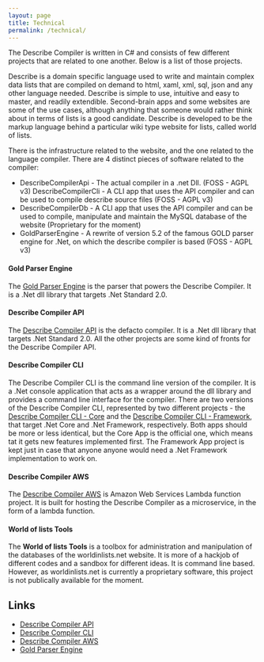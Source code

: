 ```yaml
---
layout: page
title: Technical
permalink: /technical/
---
```

The Describe Compiler is written in C# and consists of few different projects that are related to one another. Below is a list of those projects.

Describe is a domain specific language used to write and maintain complex data lists that are compiled on demand to html, xaml, xml, sql, json and any other language needed. Describe is simple to use, intuitive and easy to master, and readily extendible. Second-brain apps and some websites are some of the use cases, although anything that someone would rather think about in terms of lists is a good candidate. Describe is developed to be the markup language behind a particular wiki type website for lists, called world of lists.

There is the infrastructure related to the website, and the one related to the language compiler. There are 4 distinct pieces of software related to the compiler:
* DescribeCompilerApi - The actual compiler in a .net Dll. (FOSS - AGPL v3) DescribeCompilerCli - A CLI app that uses the API compiler and can be used to compile describe source files (FOSS - AGPL v3) 
* DescribeCompilerDb - A CLI app that uses the API compiler and can be used to compile, manipulate and maintain the MySQL database of the website (Proprietary for the moment) 
* GoldParserEngine - A rewrite of version 5.2 of the famous GOLD parser engine for .Net, on which the describe compiler is based (FOSS - AGPL v3)

#### Gold Parser Engine
The [Gold Parser Engine](/DescribeDocumentation/technical/gold-parser-engine) is the parser that powers the Describe Compiler. It is a .Net dll library that targets .Net Standard 2.0.

#### Describe Compiler API
The [Describe Compiler API](/DescribeDocumentation/technical/api) is the defacto compiler. It is a .Net dll library that targets .Net Standard 2.0. All the other projects are some kind of fronts for the Describe Compiler API.

#### Describe Compiler CLI
The Describe Compiler CLI is the command line version of the compiler. It is a .Net console application that acts as a wrapper around the dll library and provides a command line interface for the compiler. There are two versions of the Describe Compiler CLI, represented by two different projects - the [Describe Compiler CLI - Core](/DescribeDocumentation/technical/cli) and the [Describe Compiler CLI - Framework](/DescribeDocumentation/technical/cli), that target .Net Core and .Net Framework, respectively. Both apps should be more or less identical, but the Core App is the official one, which means tat it gets new features implemented first. The Framework App project is kept just in case that anyone anyone would need a .Net Framework implementation to work on.

#### Describe Compiler AWS
The [Describe Compiler AWS](/DescribeDocumentation/technical/aws-lambda) is Amazon Web Services Lambda function project. It is built for hosting the Describe Compiler as a microservice, in the form of a lambda function.

#### World of lists Tools
The **World of lists Tools** is a toolbox for administration and manipulation of the databases of the worldinlists.net website. It is more of a hackjob of different codes and a sandbox for different ideas. It is command line based. However, as worldinlists.net is currently a proprietary software, this project is not publically available for the moment.

## Links
* [Describe Compiler API](/DescribeDocumentation/technical/api)
* [Describe Compiler CLI](/DescribeDocumentation/technical/cli)
* [Describe Compiler AWS](/DescribeDocumentation/technical/aws-lambda)
* [Gold Parser Engine](/DescribeDocumentation/technical/gold-parser-engine)